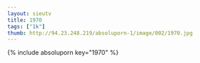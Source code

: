 ```yaml
--- 
layout: sieutv
title: 1970
tags: ["1k"]
thumb: http://94.23.248.219/absoluporn-1/image/002/1970.jpg
---
```

{% include absoluporn key="1970" %} 
